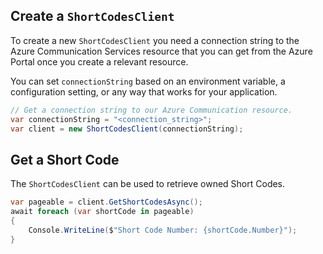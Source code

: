 ## Create a `ShortCodesClient`

To create a new `ShortCodesClient` you need a connection string to the Azure Communication Services resource that you can get from the Azure Portal once you create a relevant resource.

You can set `connectionString` based on an environment variable, a configuration setting, or any way that works for your application.

```C# Snippet:CreateShortCodesClient
// Get a connection string to our Azure Communication resource.
var connectionString = "<connection_string>";
var client = new ShortCodesClient(connectionString);
```

## Get a Short Code

The `ShortCodesClient` can be used to retrieve owned Short Codes.

```C# Snippet:GetShortCodes
var pageable = client.GetShortCodesAsync();
await foreach (var shortCode in pageable)
{
    Console.WriteLine($"Short Code Number: {shortCode.Number}");
}
```